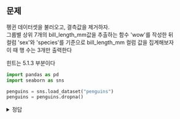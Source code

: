 ## 문제
펭귄 데이터셋을 불러오고, 결측값을 제거하자.   
그룹별 상위 7개의 bill_length_mm값을 추출하는 함수 'wow'를 작성한 뒤   
컬럼 'sex'와 'species'를 기준으로 bill_length_mm 컬럼 값을 집계해보자   
이 때 행 수는 3개만 출력한다   

힌트는 5.1.3 부분이다

```python
import pandas as pd
import seaborn as sns

penguins = sns.load_dataset("penguins")
penguins = penguins.dropna()
```
<details><summary>정답</summary><p>
  
```python
import pandas as pd
import seaborn as sns

penguins = sns.load_dataset("penguins") #펭귄 데이터셋 불러오기
penguins = penguins.dropna() #결측값 제거

#그룹별 상위 7개의 bill_length_mm 값 추출하는 함수 wow 작성
def wow(data, n=7, column='bill_length_mm'):
  return data.sort_values(by=column)[-n:]

#컬럼 2개 기준으로 함수 apply, 행 수는 3개만 출력, bill_length_mm 컬럼 값 집계
penguins.groupby(['sex', 'species']).apply(wow, n=3, column='bill_length_mm')

```
![답](https://github.com/sejongsmarcle/2023_Autumn_DataAnalysisStudy/assets/128327967/6939eb57-fb1b-4be5-aeaf-49fbfde0079a)

</p></details>
